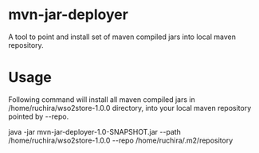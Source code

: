mvn-jar-deployer
================

A tool to point and install set of maven compiled jars into local maven repository.

Usage
=====

Following command will install all maven compiled jars in /home/ruchira/wso2store-1.0.0 directory, into your local maven repository pointed by --repo.

java -jar mvn-jar-deployer-1.0-SNAPSHOT.jar --path /home/ruchira/wso2store-1.0.0 --repo /home/ruchira/.m2/repository
